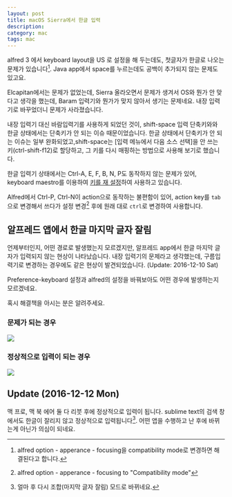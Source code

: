 ```yaml
---
layout: post
title: macOS Sierra에서 한글 입력
description: 
category: mac
tags: mac
---
```


alfred 3 에서 keyboard layout을 US 로 설정을 해 두는데도,  첫글자가 한글로 나오는 문제가 있습니다[^1]. Java app에서 space를 누르는데도 공백이 추가되지 않는 문제도 있고요. 
 
Elcapitan에서는 문제가 없었는데, Sierra 올라오면서 문제가 생겨서 OS와 뭔가 안 맞다고 생각을 했는데, Baram 입력기와 뭔가가 맞지 않아서 생기는 문제네요.  내장 입력기로 바꾸었더니 문제가 사라졌습니다.
 
내장 입력기 대신 바람입력기를 사용하게 되었던 것이, shift-space 입력 단축키와와 한글 상태에서는 단축키가 안 되는 이슈 때문이었습니다. 한글 상태에서 단축키가 안 되는 이슈는 일부 완화되었고,shift-space는 [입력 메뉴에서 다음 소스 선택]을 안 쓰는 키(ctrl-shift-f12)로 할당하고, 그 키를 다시 매핑하는 방법으로 사용해 보기로 했습니다. 
 
한글 입력기 상태에서는 Ctrl-A, E, F, B, N, P도 동작하지 않는 문제가 있어, 
keyboard maestro를 이용하여 [키를 재 설정](http://d.jmjeong.com/MwBk+)하여 사용하고 있습니다.

Alfred에서 Ctrl-P, Ctrl-N이 action으로 동작하는 불편함이 있어, action key를 `tab`으로 변경해서 쓰다가 설정 변경[^2] 후에 원래 대로 `ctrl`로 변경하여 사용합니다. 

## 알프레드 앱에서 한글 마지막 글자 잘림

언제부터인지, 어떤 경로로 발생했는지 모르겠지만, 알프레드 app에서 한글 마지막 글자가 입력되지 않는 현상이 나타났습니다.  내장 입력기의 문제라고 생각했는데, 구름입력기로 변경하는 경우에도 같은 현상이 발견되었습니다. (Update: 2016-12-10 Sat)

Preference-keyboard 설정과 alfred의 설정을 바꿔보아도 어떤 경우에 발생하는지 모르겠네요. 

혹시 해결책을 아시는 분은 알려주세요. 

### 문제가 되는 경우 

![](http://d.jmjeong.com/BHoh+)

### 정상적으로 입력이 되는 경우

![](http://d.jmjeong.com/Tohl+)
 
## Update (2016-12-12 Mon)

맥 프로, 맥 북 에어 둘 다 리붓 후에 정상적으로 입력이 됩니다. sublime text의 검색 창에서도 한글이 잘리지 않고 정상적으로 입력됩니다[^3]. 어떤 앱을 수행하고 난 후에 바뀌는게 아닌가 의심이 되네요.  

[^1]: alfred option - apperance - focusing을 compatibility mode로 변경하면 해결된다고 합니다. 
[^2]: alfred option - apperance - focusing to "Compatibility mode"
[^3]: 얼마 후 다시 조합(마지막 글자 잘림) 모드로 바뀌네요.

